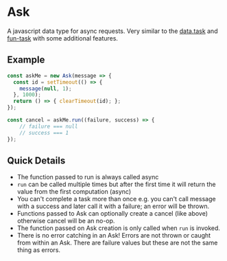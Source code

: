 # Ask

A javascript data type for async requests. Very similar to the [data.task](https://github.com/folktale/data.task) and [fun-task](https://github.com/rpominov/fun-task) with some additional features.

## Example
```javascript
const askMe = new Ask(message => {
  const id = setTimeout(() => {
    message(null, 1);
  }, 1000);
  return () => { clearTimeout(id); };
});

const cancel = askMe.run((failure, success) => {
    // failure === null
    // success === 1
});
```

## Quick Details
- The function passed to run is always called async
- `run` can be called multiple times but after the first time it will return the value from the first computation (async)
- You can't complete a task more than once e.g. you can't call message with a success and later call it with a failure; an error will be thrown.
- Functions passed to Ask can optionally create a cancel (like above) otherwise cancel will be an no-op.
- The function passed on Ask creation is only called when `run` is invoked.
- There is no error catching in an Ask! Errors are not thrown or caught from within an Ask. There are failure values but these are not the same thing as errors.
